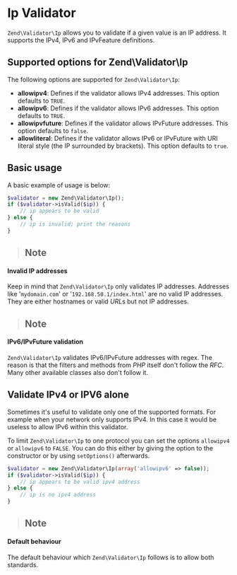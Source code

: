 # Ip Validator

`Zend\Validator\Ip` allows you to validate if a given value is an IP address. It supports the IPv4,
IPv6 and IPvFeature definitions.

## Supported options for Zend\\Validator\\Ip

The following options are supported for `Zend\Validator\Ip`:

- **allowipv4**: Defines if the validator allows IPv4 addresses. This option defaults to `TRUE`.
- **allowipv6**: Defines if the validator allows IPv6 addresses. This option defaults to `TRUE`.
- **allowipvfuture**: Defines if the validator allows IPvFuture addresses. This option defaults to
`false`.
- **allowliteral**: Defines if the validator allows IPv6 or IPvFuture with URI literal style (the IP
surrounded by brackets). This option defaults to `true`.

## Basic usage

A basic example of usage is below:

```php
$validator = new Zend\Validator\Ip();
if ($validator->isValid($ip)) {
    // ip appears to be valid
} else {
    // ip is invalid; print the reasons
}
```

> ## Note
#### Invalid IP addresses
Keep in mind that `Zend\Validator\Ip` only validates IP addresses. Addresses like '`mydomain.com`'
or '`192.168.50.1/index.html`' are no valid IP addresses. They are either hostnames or valid *URL*s
but not IP addresses.

> ## Note
#### IPv6/IPvFuture validation
`Zend\Validator\Ip` validates IPv6/IPvFuture addresses with regex. The reason is that the filters
and methods from *PHP* itself don't follow the *RFC*. Many other available classes also don't follow
it.

## Validate IPv4 or IPV6 alone

Sometimes it's useful to validate only one of the supported formats. For example when your network
only supports IPv4. In this case it would be useless to allow IPv6 within this validator.

To limit `Zend\Validator\Ip` to one protocol you can set the options `allowipv4` or `allowipv6` to
`FALSE`. You can do this either by giving the option to the constructor or by using `setOptions()`
afterwards.

```php
$validator = new Zend\Validator\Ip(array('allowipv6' => false));
if ($validator->isValid($ip)) {
    // ip appears to be valid ipv4 address
} else {
    // ip is no ipv4 address
}
```

> ## Note
#### Default behaviour
The default behaviour which `Zend\Validator\Ip` follows is to allow both standards.
